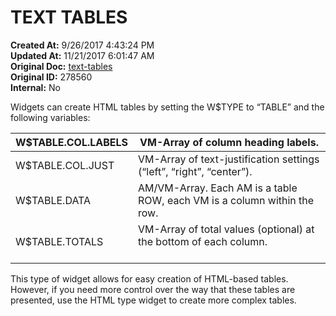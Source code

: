 # TEXT TABLES

**Created At:** 9/26/2017 4:43:24 PM  
**Updated At:** 11/21/2017 6:01:47 AM  
**Original Doc:** [text-tables](https://docs.zumasys.com/36577-mv-dashboard/text-tables)  
**Original ID:** 278560  
**Internal:** No  


Widgets can create HTML tables by setting the W$TYPE to “TABLE” and the following variables:


| W$TABLE.COL.LABELS<br> | VM-Array of column heading labels.<br> |
| --- | --- |
| W$TABLE.COL.JUST<br> | VM-Array of text-justification settings (“left”, “right”, “center”).<br> |
| W$TABLE.DATA<br> | AM/VM-Array. Each AM is a table ROW, each VM is a column within the row.<br> |
| W$TABLE.TOTALS<br> | VM-Array of total values (optional) at the bottom of each column. <br><br> |


This type of widget allows for easy creation of HTML-based tables. However, if you need more control over the way that these tables are presented, use the HTML type widget to create more complex tables.
